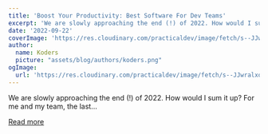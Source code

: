 ```yaml
---
title: 'Boost Your Productivity: Best Software For Dev Teams'
excerpt: 'We are slowly approaching the end (!) of 2022. How would I sum it up? For me and my team, the last...'
date: '2022-09-22'
coverImage: 'https://res.cloudinary.com/practicaldev/image/fetch/s--JJwralxo--/c_imagga_scale,f_auto,fl_progressive,h_420,q_auto,w_1000/https://dev-to-uploads.s3.amazonaws.com/uploads/articles/vixsld9i4yrqr05l27nh.png'
author:
  name: Koders
  picture: "assets/blog/authors/koders.png"
ogImage:
  url: 'https://res.cloudinary.com/practicaldev/image/fetch/s--JJwralxo--/c_imagga_scale,f_auto,fl_progressive,h_420,q_auto,w_1000/https://dev-to-uploads.s3.amazonaws.com/uploads/articles/vixsld9i4yrqr05l27nh.png'
---
```


We are slowly approaching the end (!) of 2022. How would I sum it up? For me and my team, the last...

[Read more](https://dev.to/jamieswift90/boost-your-productivity-best-software-for-dev-teams-476g)
